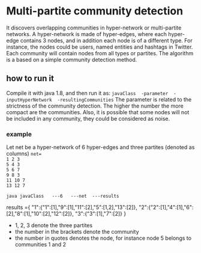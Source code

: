 # Multi-partite community detection
It discovers overlapping communities in hyper-network or multi-partite networks. A hyper-network is made of hyper-edges, where each hyper-edge contains 3 nodes, and in addition each node is of a different type. For instance, the nodes could be users, named entities and hashtags in Twitter.  Each community will contain nodes from all types or partites.
The algorithm is a based on a simple community detection method.
## how to run it
Compile it with java 1.8, and then run it as: 
`javaClass  -parameter  -inputHyperNetwork  -resultingCommunities`
The parameter is related to the strictness of the community detection.
The higher the number the more compact are the communities. Also,
it is possible that some nodes will not be included in any community,
they could be considered as noise.

### example
Let net be a hyper-network of 6 hyper-edges and three partites (denoted as columns)
`net=`  
`1 2 3`  
`5 4 3`  
`5 6 7`  
`9 8 3`  
`11 10 7`  
`13 12 7` 


`java javaClass   ---6   ---net  ---results`

results ={
          "1":{"1":[1],"9":[1],"11":[2],"5":[1,2],"13":[2]},
          "2":{"2":[1],"4":[1],"6":[2],"8":[1],"10":[2],"12":[2]},
          "3":{"3":[1],"7":[2]}
         }
*  1, 2, 3 denote the three partites
*  the number in the brackets denote the community 
*  the number in quotes denotes the node, for instance node 5 belongs to communities 1 and 2
